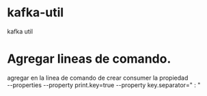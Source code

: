 # kafka-util
kafka util

# Agregar lineas de comando.
agregar en la linea de comando de crear consumer la propiedad     
--properties --property print.key=true --property key.separator=" : "
